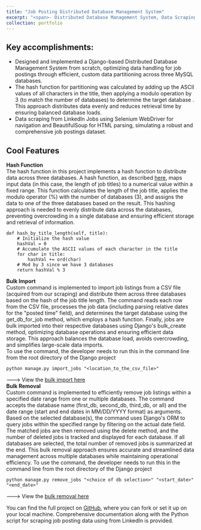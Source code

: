 ```yaml
---
title: "Job Posting Distributed Database Management System"
excerpt: "<span>- Distributed Database Management System, Data Scraping, Custom Hash Partitioning</span><br/>- Python, Django, MySQL, Selenium WebDriver, BeautifulSoup<br/><br/>Developed a Django-based Distributed Database Management System for job postings from scratch, utilizing a custom hash function to partition data across 3 MySQL databases. The dataset was obtained by scraping LinkedIn Jobs using Selenium WebDriver for automated navigation and BeautifulSoup for HTML parsing.<br/><img src='/images/django.PNG'>"
collection: portfolio
---
```


Key accomplishments:
---
- Designed and implemented a Django-based Distributed Database Management System from scratch, optimizing data handling for job postings through efficient, custom data partitioning across three MySQL databases.
- The hash function for partitioning was calculated by adding up the ASCII values of all characters in the title, then applying a modulo operation by 3 (to match the number of databases) to determine the target database . This approach distributes data evenly and reduces retrieval time by ensuring balanced database loads.
- Data scraping from LinkedIn Jobs using Selenium WebDriver for navigation and BeautifulSoup for HTML parsing, simulating a robust and comprehensive job postings dataset.

Cool Features
---
**Hash Function**  
The hash function in this project implements a hash function to distribute data across three databases. A hash function, as described <a href="https://pages.cs.wisc.edu/~siff/CS367/Notes/hash.html" target="_blank">here</a>, maps input data (in this case, the length of job titles) to a numerical value within a fixed range. This function calculates the length of the job title, applies the modulo operator (%) with the number of databases (3), and assigns the data to one of the three databases based on the result. This hashing approach is needed to evenly distribute data across the databases, preventing overcrowding in a single database and ensuring efficient storage and retrieval of information.  
```
def hash_by_title_length(self, title):
    # Initialize the hash value
    hashVal = 0
    # Accumulate the ASCII values of each character in the title
    for char in title:
        hashVal += ord(char)
    # Mod by 3 since we have 3 databases
    return hashVal % 3
```
**Bulk Import**  
Custom command is implemented to import job listings from a CSV file (acquired from our scraping) and distribute them across three databases based on the hash of the job title length. The command reads each row from the CSV file, processes the job data (including parsing relative dates for the "posted time" field), and determines the target database using the get_db_for_job method, which employs a hash function. Finally, jobs are bulk imported into their respective databases using Django's bulk_create method, optimizing database operations and ensuring efficient data storage. This approach balances the database load, avoids overcrowding, and simplifies large-scale data imports.  
To use the command, the developer needs to run this in the command line from the root directory of the Django project  
```
python manage.py import_jobs "<location_to_the_csv_file>"
```
---> View the <a href="https://github.com/kikossik/Job-Posting-Distributed-Database-Management-System/blob/main/django_project/blog/management/commands/import_jobs.py" target="_blank">bulk import here</a>  
**Bulk Removal**  
Custom command is implemented to efficiently remove job listings within a specified date range from one or multiple databases. The command accepts the database name (first_db, second_db, third_db, or all) and the date range (start and end dates in MM/DD/YYYY format) as arguments. Based on the selected database(s), the command uses Django's ORM to query jobs within the specified range by filtering on the actual date field. The matched jobs are then removed using the delete method, and the number of deleted jobs is tracked and displayed for each database. If all databases are selected, the total number of removed jobs is summarized at the end. This bulk removal approach ensures accurate and streamlined data management across multiple databases while maintaining operational efficiency.
To use the command, the developer needs to run this in the command line from the root directory of the Django project  
```
python manage.py remove_jobs "<choice of db selection>" "<start_date>" "<end_date>"
```
---> View the <a href="https://github.com/kikossik/Job-Posting-Distributed-Database-Management-System/blob/main/django_project/blog/management/commands/remove_jobs.py" target="_blank">bulk removal here</a>  


You can find the full project on <a href="https://github.com/kikossik/Job-Posting-Distributed-Database-Management-System" target="_blank">GitHub</a>, where you can fork or set it up on your local machine. Comprehensive documentation along with the Python script for scraping job posting data using from LinkedIn is provided.  